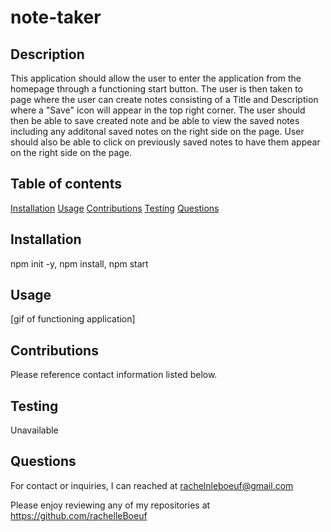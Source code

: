 # note-taker

  ## Description 

  This application should allow the user to enter the application from the homepage through a functioning start button. The user is then taken to page where the user can create notes consisting of a Title and Description where a "Save" icon will appear in the top right corner. The user should then be able to save created note and be able to view the saved notes including any additonal saved notes on the right side on the page. User should also be able to click on previously saved notes to have them appear on the right side on the page.


  ## Table of contents


   [Installation](#installation)
   [Usage](#usage)
   [Contributions](#contributions)
   [Testing](#testing)
   [Questions](#questions)

  ## Installation

  npm init -y, npm install, npm start

  ## Usage

   [gif of functioning application]

  ## Contributions

  Please reference contact information listed below.

  ## Testing

  Unavailable

  ## Questions

 For contact or inquiries, I can reached at rachelnleboeuf@gmail.com 


 Please enjoy reviewing any of my repositories at https://github.com/rachelleBoeuf


 
